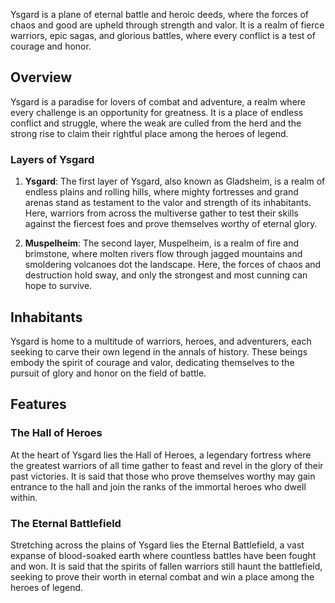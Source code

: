 Ysgard is a plane of eternal battle and heroic deeds, where the forces of chaos and good are upheld through strength and valor. It is a realm of fierce warriors, epic sagas, and glorious battles, where every conflict is a test of courage and honor.

## Overview

Ysgard is a paradise for lovers of combat and adventure, a realm where every challenge is an opportunity for greatness. It is a place of endless conflict and struggle, where the weak are culled from the herd and the strong rise to claim their rightful place among the heroes of legend.

### Layers of Ysgard

1. **Ysgard**: The first layer of Ysgard, also known as Gladsheim, is a realm of endless plains and rolling hills, where mighty fortresses and grand arenas stand as testament to the valor and strength of its inhabitants. Here, warriors from across the multiverse gather to test their skills against the fiercest foes and prove themselves worthy of eternal glory.

2. **Muspelheim**: The second layer, Muspelheim, is a realm of fire and brimstone, where molten rivers flow through jagged mountains and smoldering volcanoes dot the landscape. Here, the forces of chaos and destruction hold sway, and only the strongest and most cunning can hope to survive.

## Inhabitants

Ysgard is home to a multitude of warriors, heroes, and adventurers, each seeking to carve their own legend in the annals of history. These beings embody the spirit of courage and valor, dedicating themselves to the pursuit of glory and honor on the field of battle.

## Features

### The Hall of Heroes

At the heart of Ysgard lies the Hall of Heroes, a legendary fortress where the greatest warriors of all time gather to feast and revel in the glory of their past victories. It is said that those who prove themselves worthy may gain entrance to the hall and join the ranks of the immortal heroes who dwell within.

### The Eternal Battlefield

Stretching across the plains of Ysgard lies the Eternal Battlefield, a vast expanse of blood-soaked earth where countless battles have been fought and won. It is said that the spirits of fallen warriors still haunt the battlefield, seeking to prove their worth in eternal combat and win a place among the heroes of legend.
